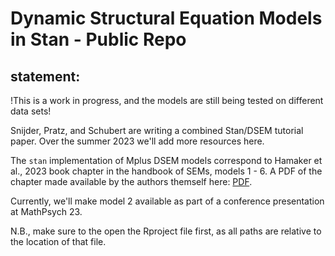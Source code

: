 # Dynamic Structural Equation Models in Stan - Public Repo

## statement:

!This is a work in progress, and the models are still being tested on different data sets!

Snijder, Pratz, and Schubert are writing a combined Stan/DSEM tutorial paper.
Over the summer 2023 we'll add more resources here.

The `stan` implementation of Mplus DSEM models 
correspond to Hamaker et al., 2023 book chapter in the handbook of SEMs, models 1 - 6.
A PDF of the chapter made available by the authors themself here: [PDF](https://ellenhamaker.github.io/DSEM-demo-videos/#Introduction).

Currently, we'll make model 2 available as part of a conference presentation at MathPsych 23.

N.B., make sure to the open the Rproject file first, as all paths are relative to the location of that file.




